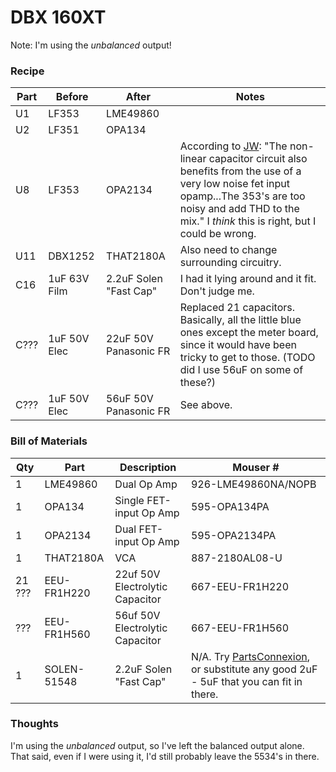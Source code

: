 # DBX 160XT

Note: I'm using the _unbalanced_ output!

### Recipe

| Part | Before  | After     | Notes |
| ---- | ------- | --------- | ----- |
| U1   | LF353   | LME49860  | |
| U2   | LF351   | OPA134    | |
| U8   | LF353   | OPA2134    | According to [JW](http://www.gearslutz.com/board/geekslutz-forum/53182-dbx-160xt-mods-schematic.html): "The non-linear capacitor circuit also benefits from the use of a very low noise fet input opamp...The 353's are too noisy and add THD to the mix." I _think_ this is right, but I could be wrong. |
| U11  | DBX1252 | THAT2180A | Also need to change surrounding circuitry. |
| C16  | 1uF 63V Film | 2.2uF Solen "Fast Cap" | I had it lying around and it fit. Don't judge me. |
| C??? | 1uF 50V Elec | 22uF 50V Panasonic FR | Replaced 21 capacitors. Basically, all the little blue ones except the meter board, since it would have been tricky to get to those. (TODO did I use 56uF on some of these?) |
| C??? | 1uF 50V Elec | 56uF 50V Panasonic FR | See above. |



### Bill of Materials

| Qty | Part | Description | Mouser #  |
| --- | ---- | ----------- | --------- |
| 1   | LME49860 | Dual Op Amp | 926-LME49860NA/NOPB |
| 1   | OPA134   | Single FET-input Op Amp | 595-OPA134PA  |
| 1   | OPA2134  | Dual FET-input Op Amp   | 595-OPA2134PA |
| 1   | THAT2180A | VCA | 887-2180AL08-U |
| 21 ??? | EEU-FR1H220 | 22uf 50V Electrolytic Capacitor | 667-EEU-FR1H220 |
| ??? | EEU-FR1H560 | 56uf 50V Electrolytic Capacitor | 667-EEU-FR1H560 |
| 1 | SOLEN-51548 | 2.2uF Solen "Fast Cap" | N/A. Try [PartsConnexion](http://www.partsconnexion.com/capacitor_film_solen_pb.html), or substitute any good 2uF - 5uF that you can fit in there. |

### Thoughts

I'm using the _unbalanced_ output, so I've left the balanced output alone. That said, even if I were using it, I'd still probably leave the 5534's in there.
